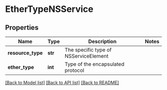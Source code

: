 # EtherTypeNSService

## Properties
Name | Type | Description | Notes
------------ | ------------- | ------------- | -------------
**resource_type** | **str** | The specific type of NSServiceElement | 
**ether_type** | **int** | Type of the encapsulated protocol | 

[[Back to Model list]](../README.md#documentation-for-models) [[Back to API list]](../README.md#documentation-for-api-endpoints) [[Back to README]](../README.md)

